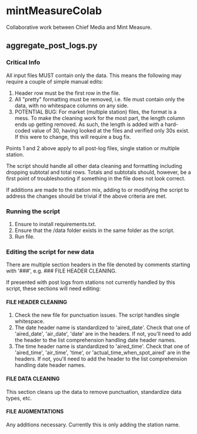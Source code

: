 # mintMeasureColab
Collaborative work between Chief Media and Mint Measure.

## aggregate_post_logs.py
### Critical Info
All input files MUST contain only the data. This means the following may require
a couple of simple manual edits:
1. Header row must be the first row in the file. 
2. All "pretty" formatting must be removed, i.e. file must contain only the data,
with no whitespace columns on any side. 
3. POTENTIAL BUG: For market (multiple station) files, the format is a mess. To make the
cleaning work for the most part, the length column ends up getting removed. As
such, the length is added with a hard-coded value of 30, having looked at the 
files and verified only 30s exist. If this were to change, this will require a 
bug fix. 

Points 1 and 2 above apply to all post-log files, single station or multiple station. 

The script should handle all other data cleaning and formatting including 
dropping subtotal and total rows. Totals and subtotals should, however, be a 
first point of troubleshooting if something in the file does not look correct. 

If additions are made to the station mix, 
adding to or modifying the script to address the changes should be trivial if 
the above criteria are met. 

### Running the script
1. Ensure to install requirements.txt. 
2. Ensure that the /data folder exists in the same folder as the script. 
3. Run file. 

### Editing the script for new data
There are multiple section headers in the file denoted by comments starting with 
'###', e.g. ### FILE HEADER CLEANING. 

If presented with post logs from stations 
not currently handled by this script, these sections will need editing:

#### FILE HEADER CLEANING
1. Check the new file for punctuation issues. The script handles single 
whitespace. 
2. The date header name is standardized to 'aired_date'. Check that one of 
'aired_date', 'air_date', 'date' are in the headers. If not, you'll need to 
add the header to the list comprehension handling date header names. 
3. The time header name is standardized to 'aired_time'. Check that one of 
'aired_time', 'air_time', 'time', or 'actual_time_when_spot_aired' are in the 
headers. If not, you'll need to add the header to the list comprehension 
handling date header names. 

#### FILE DATA CLEANING
This section cleans up the data to remove punctuation, standardize data types, 
etc. 

#### FILE AUGMENTATIONS
Any additions necessary. Currently this is only adding the station name. 

